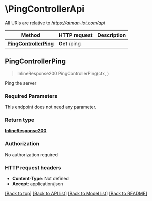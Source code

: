 # \PingControllerApi

All URIs are relative to *https://atman-iot.com/api*

Method | HTTP request | Description
------------- | ------------- | -------------
[**PingControllerPing**](PingControllerApi.md#PingControllerPing) | **Get** /ping | 



## PingControllerPing

> InlineResponse200 PingControllerPing(ctx, )



Ping the server

### Required Parameters

This endpoint does not need any parameter.

### Return type

[**InlineResponse200**](inline_response_200.md)

### Authorization

No authorization required

### HTTP request headers

- **Content-Type**: Not defined
- **Accept**: application/json

[[Back to top]](#) [[Back to API list]](../README.md#documentation-for-api-endpoints)
[[Back to Model list]](../README.md#documentation-for-models)
[[Back to README]](../README.md)

